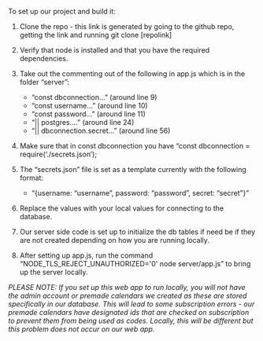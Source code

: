 To set up our project and build it:
1. Clone the repo - this link is generated by going to the github repo, getting the link and running git clone [repolink]

2. Verify that node is installed and that you have the required dependencies.

3. Take out the commenting out of the following in app.js which is in the folder “server”:
    - “const dbconnection…” (around line 9)
    - “const username…” (around line 10)
    - “const password…” (around line 11)
    - “|| postgres....” (around line 24)
    - “|| dbconnection.secret…” (around line 56)

4. Make sure that in const dbconnection you have “const dbconnection = require(‘./secrets.json’);

5. The “secrets.json” file is set as a template currently with the following format:
    - “{username: “username”, password: “password”, secret: “secret”}”

6. Replace the values with your local values for connecting to the database.

7. Our server side code is set up to initialize the db tables if need be if they are not created depending on how you are running locally.

8. After setting up app.js, run the command “NODE_TLS_REJECT_UNAUTHORIZED='0' node server/app.js” to bring up the server locally.

*PLEASE NOTE: If you set up this web app to run locally, you will not have the admin account or premade calendars we created as these are stored specifically in our database. This will lead to some subscription errors - our premade calendars have designated ids that are checked on subscription to prevent them from being used as codes. Locally, this will be different but this problem does not occur on our web app.*

